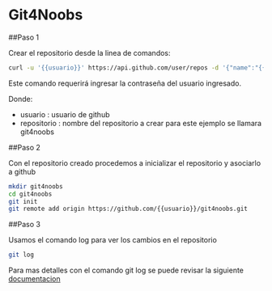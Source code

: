 Git4Noobs
=========

##Paso 1

Crear el repositorio desde la linea de comandos:

```sh
curl -u '{{usuario}}' https://api.github.com/user/repos -d '{"name":"{{repositorio}}"}'
```
Este comando requerirá ingresar la contraseña del usuario ingresado.

Donde:
 - usuario : usuario de github
 - repositorio : nombre del repositorio a crear para este ejemplo se llamara git4noobs

##Paso 2

Con el repositorio creado procedemos a inicializar el repositorio y asociarlo a github

```sh
mkdir git4noobs
cd git4noobs
git init
git remote add origin https://github.com/{{usuario}}/git4noobs.git
```

##Paso 3

Usamos el comando log para ver los cambios en el repositorio

```sh
git log
```

Para mas detalles con el comando git log se puede revisar la siguiente [documentacion](http://git-scm.com/book/en/Git-Basics-Viewing-the-Commit-History)
